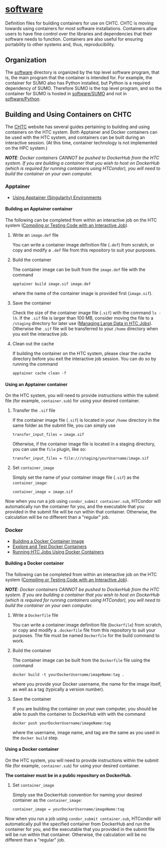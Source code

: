# [software](/software/)

Definition files for building containers for use on CHTC.
CHTC is moving towards using containers for most software installations. 
Containers allow users to have fine control over the libraries and dependencies that their software needs to function.
Containers are also useful for ensuring portability to other systems and, thus, reproducibility. 

## Organization

The [software](/software/) directory is organized by the top level software program, that is, the main program that 
the container is intended for.
For example, the container for SUMO also has Python installed, but Python is a required dependency of SUMO.
Therefore SUMO is the top level program, and so the container for SUMO is hosted in [software/SUMO](/software/SUMO/) 
and not in [software/Python](/softare/Python/).

## Building and Using Containers on CHTC

The [CHTC](https://chtc.cs.wisc.edu) website has several guides pertaining to building and using containers on the 
HTC system.
Both Apptainer and Docker containers can be used with the HTC system, and containers can be built during an 
interactive session.
(At this time, container technology is not implemented on the HPC system.)

***NOTE**: Docker containers CANNOT be pushed to DockerHub from the HTC system.
If you are building a container that you wish to host on DockerHub (which is required for running containers using 
HTCondor), you will need to build the container on your own computer.*

### Apptainer

* [Using Apptainer \(Singularity\) Environments](https://chtc.cs.wisc.edu/uw-research-computing/singularity-htc)

#### Building an Apptainer container

The following can be completed from within an interactive job on the HTC system 
([Compiling or Testing Code with an Interactive Job](https://chtc.cs.wisc.edu/uw-research-computing/inter-submit)).

1. Write an `image.def` file

   You can write a container image definition file (`.def`) from scratch, or copy and modify a `.def` file from 
   this repository to suit your purposes.

2. Build the container

   The container image can be built from the `image.def` file with the command
   ```
   apptainer build image.sif image.def
   ```
   where the name of the container image is provided first (`image.sif`).
   
3. Save the container

   Check the size of the container image file (`.sif`) with the command `ls -lh`. 
   If the `.sif` file is larger than 100 MB, consider moving the file to a `/staging` directory for later use 
   ([Managing Large Data in HTC Jobs](https://chtc.cs.wisc.edu/uw-research-computing/file-avail-largedata)).
   Otherwise the `.sif` file will be transferred to your `/home` directory when you exit the interactive job.
   
4. Clean out the cache

   If building the container on the HTC system, please clear the cache directory before you exit the interactive
   job session.
   You can do so by running the command
   ```
   apptainer cache clean -f
   ```
   
#### Using an Apptainer container

On the HTC system, you will need to provide instructions within the submit file (for example, `container.sub`) 
for using your desired container.

1. Transfer the `.sif` file

   If the container image file (`.sif`) is located in your `/home` directory in the same folder as the submit file, 
   you can simply use
   ```
   transfer_input_files = image.sif
   ```
   Otherwise, if the container image file is located in a staging directory, you can use the `file` plugin, like so:
   ```
   transfer_input_files = file:///staging/yourUsername/image.sif
   ```
   
2. Set `container_image`

   Simply set the name of your container image file (`.sif`) as the `container_image`:
   ```
   container_image = image.sif
   ```

Now when you run a job using `condor_submit container.sub`, HTCondor will automatically run the container for you,
and the executable that you provided in the submit file will be run within that container.
Otherwise, the calculation will be no different than a "regular" job.

### Docker

* [Building a Docker Container Image](https://chtc.cs.wisc.edu/uw-research-computing/docker-build)
* [Explore and Test Docker Containers](https://chtc.cs.wisc.edu/uw-research-computing/docker-test)
* [Running HTC Jobs Using Docker Containers](https://chtc.cs.wisc.edu/uw-research-computing/docker-jobs)

#### Building a Docker container

The following can be completed from within an interactive job on the HTC system 
([Compiling or Testing Code with an Interactive Job](https://chtc.cs.wisc.edu/uw-research-computing/inter-submit)).

***NOTE**: Docker containers CANNOT be pushed to DockerHub from the HTC system.
If you are building a container that you wish to host on DockerHub (which is required for running containers using 
HTCondor), you will need to build the container on your own computer.*

1. Write a `Dockerfile` file

   You can write a container image definition file (`Dockerfile`) from scratch, or copy and modify a `.dockerfile` file 
   from this repository to suit your purposes.
   The file must be named `Dockerfile` for the build command to work.
   
2. Build the container

   The container image can be built from the `Dockerfile` file using the command
   ```
   docker build -t yourDockerUsername/imageName:tag .
   ```
   where you provide your Docker username, the name for the image itself, as well as a tag (typically a version number).
   
3. Save the container

   If you are building the container on your own computer, you should be able to push the container to DockerHub with
   with the command
   ```
   docker push yourDockerUsername/imageName:tag
   ```
   where the username, image name, and tag are the same as you used in the `docker build` step.
   
#### Using a Docker container

On the HTC system, you will need to provide instructions within the submit file (for example, `container.sub`) 
for using your desired container.

**The container must be in a public repository on DockerHub.**
   
1. Set `container_image`

   Simply use the DockerHub convention for naming your desired container as the `container_image`:
   ```
   container_image = yourDockerUsername/imageName:tag
   ```

Now when you run a job using `condor_submit container.sub`, HTCondor will automatically pull the specified container
from DockerHub and run the container for you, and the executable that you provided in the submit file will be run 
within that container.
Otherwise, the calculation will be no different than a "regular" job.
